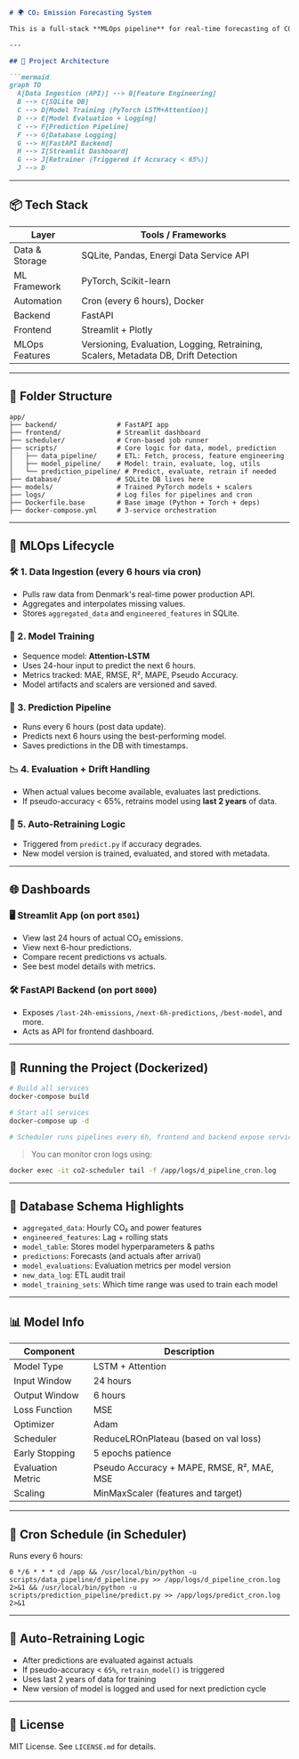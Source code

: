 ```markdown
# 🌍 CO₂ Emission Forecasting System

This is a full-stack **MLOps pipeline** for real-time forecasting of CO₂ emissions using energy production data from the Danish Energy API. The project automates **data ingestion, feature engineering, model training, prediction, evaluation, and retraining**, all deployed in a containerized architecture with a **Streamlit frontend**, **FastAPI backend**, and **scheduled cron jobs** for continuous operation.

---

## 🚀 Project Architecture

```mermaid
graph TD
  A[Data Ingestion (API)] --> B[Feature Engineering]
  B --> C[SQLite DB]
  C --> D[Model Training (PyTorch LSTM+Attention)]
  D --> E[Model Evaluation + Logging]
  C --> F[Prediction Pipeline]
  F --> G[Database Logging]
  G --> H[FastAPI Backend]
  H --> I[Streamlit Dashboard]
  G --> J[Retrainer (Triggered if Accuracy < 65%)]
  J --> D
```

---

## 📦 Tech Stack

| Layer        | Tools / Frameworks                                                                 |
|--------------|-------------------------------------------------------------------------------------|
| Data & Storage | SQLite, Pandas, Energi Data Service API                                            |
| ML Framework  | PyTorch, Scikit-learn                                                              |
| Automation    | Cron (every 6 hours), Docker                                                       |
| Backend       | FastAPI                                                                            |
| Frontend      | Streamlit + Plotly                                                                 |
| MLOps Features| Versioning, Evaluation, Logging, Retraining, Scalers, Metadata DB, Drift Detection |

---

## 📁 Folder Structure

```
app/
├── backend/               # FastAPI app
├── frontend/              # Streamlit dashboard
├── scheduler/             # Cron-based job runner
├── scripts/               # Core logic for data, model, prediction
│   ├── data_pipeline/     # ETL: Fetch, process, feature engineering
│   ├── model_pipeline/    # Model: train, evaluate, log, utils
│   └── prediction_pipeline/ # Predict, evaluate, retrain if needed
├── database/              # SQLite DB lives here
├── models/                # Trained PyTorch models + scalers
├── logs/                  # Log files for pipelines and cron
├── Dockerfile.base        # Base image (Python + Torch + deps)
├── docker-compose.yml     # 3-service orchestration
```

---

## 🔁 MLOps Lifecycle

### 🛠️ 1. Data Ingestion (every 6 hours via cron)
- Pulls raw data from Denmark's real-time power production API.
- Aggregates and interpolates missing values.
- Stores `aggregated_data` and `engineered_features` in SQLite.

### 🧠 2. Model Training
- Sequence model: **Attention-LSTM**
- Uses 24-hour input to predict the next 6 hours.
- Metrics tracked: MAE, RMSE, R², MAPE, Pseudo Accuracy.
- Model artifacts and scalers are versioned and saved.

### 🔮 3. Prediction Pipeline
- Runs every 6 hours (post data update).
- Predicts next 6 hours using the best-performing model.
- Saves predictions in the DB with timestamps.

### 📉 4. Evaluation + Drift Handling
- When actual values become available, evaluates last predictions.
- If pseudo-accuracy < 65%, retrains model using **last 2 years** of data.

### 🔁 5. Auto-Retraining Logic
- Triggered from `predict.py` if accuracy degrades.
- New model version is trained, evaluated, and stored with metadata.

---

## 🌐 Dashboards

### 🖥️ Streamlit App (on port `8501`)
- View last 24 hours of actual CO₂ emissions.
- View next 6-hour predictions.
- Compare recent predictions vs actuals.
- See best model details with metrics.

### 🛠️ FastAPI Backend (on port `8000`)
- Exposes `/last-24h-emissions`, `/next-6h-predictions`, `/best-model`, and more.
- Acts as API for frontend dashboard.

---

## 🐳 Running the Project (Dockerized)

```bash
# Build all services
docker-compose build

# Start all services
docker-compose up -d

# Scheduler runs pipelines every 6h, frontend and backend expose services
```

> You can monitor cron logs using:
```bash
docker exec -it co2-scheduler tail -f /app/logs/d_pipeline_cron.log
```

---

## 🧪 Database Schema Highlights

- `aggregated_data`: Hourly CO₂ and power features
- `engineered_features`: Lag + rolling stats
- `model_table`: Stores model hyperparameters & paths
- `predictions`: Forecasts (and actuals after arrival)
- `model_evaluations`: Evaluation metrics per model version
- `new_data_log`: ETL audit trail
- `model_training_sets`: Which time range was used to train each model

---

## 📊 Model Info

| Component         | Description                                      |
|------------------|--------------------------------------------------|
| Model Type        | LSTM + Attention                                |
| Input Window      | 24 hours                                         |
| Output Window     | 6 hours                                          |
| Loss Function     | MSE                                              |
| Optimizer         | Adam                                             |
| Scheduler         | ReduceLROnPlateau (based on val loss)           |
| Early Stopping    | 5 epochs patience                                |
| Evaluation Metric | Pseudo Accuracy + MAPE, RMSE, R², MAE, MSE       |
| Scaling           | MinMaxScaler (features and target)              |

---

## 📆 Cron Schedule (in Scheduler)

Runs every 6 hours:

```cron
0 */6 * * * cd /app && /usr/local/bin/python -u scripts/data_pipeline/d_pipeline.py >> /app/logs/d_pipeline_cron.log 2>&1 && /usr/local/bin/python -u scripts/prediction_pipeline/predict.py >> /app/logs/predict_cron.log 2>&1
```

---

## 🧠 Auto-Retraining Logic

- After predictions are evaluated against actuals
- If pseudo-accuracy < `65%`, `retrain_model()` is triggered
- Uses last 2 years of data for training
- New version of model is logged and used for next prediction cycle

---

## 📝 License

MIT License. See `LICENSE.md` for details.
```
